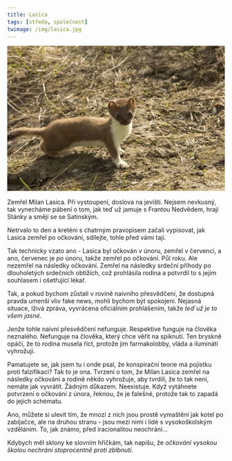 ```yaml
---
title: Lasica
tags: [středa, společnost]
twimage: /img/lasica.jpg
---
```


![cover](/img/lasica.jpg)

Zemřel Milan Lasica. Při vystoupení, doslova na jevišti. Nejsem nevkusný, tak vynecháme pábení o tom, jak teď už jamuje s Frantou Nedvědem, hrají Stánky a smějí se se Satinským.

Netrvalo to den a kreténi s chatrným pravopisem začali vypisovat, jak Lasica zemřel po očkování, sdílejte, tohle před vámi tají.

Tak technicky vzato ano - Lasica byl očkován v únoru, zemřel v červenci, a ano, červenec je _po_ únoru, takže zemřel po očkování. Půl roku. Ale nezemřel na následky očkování. Zemřel na následky srdeční příhody po dlouholetých srdečních obtížích, což prohlásila rodina a potvrdil to s jejím souhlasem i ošetřující lékař.

Tak, a pokud bychom zůstali v rovině naivního přesvědčení, že dostupná pravda umenší vliv fake news, mohli bychom být spokojeni. Nejasná situace, lživá zpráva, vyvrácena oficiálním prohlášením, takže _teď už je to všem jasné_.

Jenže tohle naivní přesvědčení nefunguje. Respektive funguje na člověka neznalého. Nefunguje na člověka, který chce věřit na spiknutí. Ten bryskně opáčí, že to rodina musela říct, protože jim farmakolobby, vláda a ilumináti vyhrožují.

Pamatujete se, jak jsem tu i onde psal, že konspirační teorie má pojistku proti falzifikaci? Tak to je ona. Tvrzení o tom, že Milan Lasica zemřel na následky očkování a rodině někdo vyhrožuje, aby tvrdili, že to tak není, nemáte jak vyvrátit. Žádným důkazem. Neexistuje. Když vytáhnete potvrzení o očkování z února, řeknou, že je falešné, protože tak to zapadá do jejich schématu.

Ano, můžete si ulevit tím, že mnozí z nich jsou prostě vymaštění jak kotel po zabíjačce, ale na druhou stranu - jsou mezi nimi i lidé s vysokoškolským vzděláním. To, jak známo, před iracionalitou neochrání...

Kdybych měl sklony ke slovním hříčkám, tak napíšu, že _očkování vysokou školou nechrání stoprocentně proti zblbnutí_.